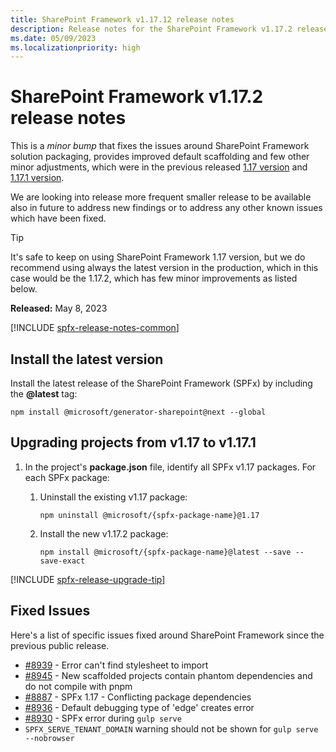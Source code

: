 ```yaml
---
title: SharePoint Framework v1.17.12 release notes
description: Release notes for the SharePoint Framework v1.17.2 release
ms.date: 05/09/2023
ms.localizationpriority: high
---
```

# SharePoint Framework v1.17.2 release notes

This is a _minor bump_ that fixes the issues around SharePoint Framework solution packaging, provides improved default scaffolding and few other minor adjustments, which were in the previous released [1.17 version](release-1.17.md) and [1.17.1 version](release-1.17.1.md).

We are looking into release more frequent smaller release to be available also in future to address new findings or to address any other known issues which have been fixed.

> [!TIP]
> It's safe to keep on using SharePoint Framework 1.17 version, but we do recommend using always the latest version in the production, which in this case would be the 1.17.2, which has few minor improvements as listed below.

**Released:** May 8, 2023

[!INCLUDE [spfx-release-notes-common](../../includes/snippets/spfx-release-notes-common.md)]

## Install the latest version

Install the latest release of the SharePoint Framework (SPFx) by including the **@latest** tag:

```console
npm install @microsoft/generator-sharepoint@next --global
```

## Upgrading projects from v1.17 to v1.17.1

1. In the project's **package.json** file, identify all SPFx v1.17 packages. For each SPFx package:
    1. Uninstall the existing v1.17 package:

        ```console
        npm uninstall @microsoft/{spfx-package-name}@1.17
        ```

    1. Install the new v1.17.2 package:

        ```console
        npm install @microsoft/{spfx-package-name}@latest --save --save-exact
        ```

[!INCLUDE [spfx-release-upgrade-tip](../../includes/snippets/spfx-release-upgrade-tip.md)]

## Fixed Issues

Here's a list of specific issues fixed around SharePoint Framework since the previous public release.

- [#8939](https://github.com/SharePoint/sp-dev-docs/issues/8939) - Error can't find stylesheet to import
- [#8945](https://github.com/SharePoint/sp-dev-docs/issues/8945) - New scaffolded projects contain phantom dependencies and do not compile with pnpm
- [#8887](https://github.com/SharePoint/sp-dev-docs/issues/8887) - SPFx 1.17 - Conflicting package dependencies
- [#8936](https://github.com/SharePoint/sp-dev-docs/issues/8936) - Default debugging type of 'edge' creates error
- [#8930](https://github.com/SharePoint/sp-dev-docs/issues/8930) - SPFx error during `gulp serve`
- `SPFX_SERVE_TENANT_DOMAIN` warning should not be shown for `gulp serve --nobrowser`